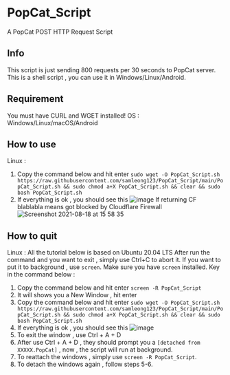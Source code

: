 # PopCat_Script
A PopCat POST HTTP Request Script

## Info
This script is just sending 800 requests per 30 seconds to PopCat server. This is a shell script , you can use it in Windows/Linux/Android.

## Requirement
You must have CURL and WGET installed!
OS : Windows/Linux/macOS/Android

## How to use
Linux :
1. Copy the command below and hit enter 
``` sudo wget -O PopCat_Script.sh https://raw.githubusercontent.com/samleong123/PopCat_Script/main/PopCat_Script.sh && sudo chmod a+X PopCat_Script.sh && clear && sudo bash PopCat_Script.sh ```
2. If everything is ok , you should see this 
![image](https://user-images.githubusercontent.com/58818070/129857118-b75c4806-7465-4b27-a6e1-c6fae7aacb21.png)
If returning CF blablabla means got blocked by Cloudflare Firewall
![Screenshot 2021-08-18 at 15 58 35](https://user-images.githubusercontent.com/58818070/129860697-8325e370-2f57-4fee-9aec-f0ed4d06d831.png)


## How to quit
Linux : 
All the tutorial below is based on Ubuntu 20.04 LTS
After run the command and you want to exit , simply use Ctrl+C to abort it.
If you want to put it to background , use ```screen```.
Make sure you have ```screen``` installed.
Key in the command below :

1. Copy the command below and hit enter
```screen -R PopCat_Script```
2. It will shows you a New Window , hit enter
3.  Copy the command below and hit enter 
``` sudo wget -O PopCat_Script.sh https://raw.githubusercontent.com/samleong123/PopCat_Script/main/PopCat_Script.sh && sudo chmod a+X PopCat_Script.sh && clear && sudo bash PopCat_Script.sh ```
4. If everything is ok , you should see this 
![image](https://user-images.githubusercontent.com/58818070/129857118-b75c4806-7465-4b27-a6e1-c6fae7aacb21.png)
5. To exit the window , use Ctrl + A + D 
6. After use Ctrl + A + D , they should prompt you a ```[detached from XXXXX.PopCat]``` , now , the script will run at background. 
7. To reattach the windows , simply use ```screen -R PopCat_Script```.
8. To detach the windows again , follow steps 5-6.
